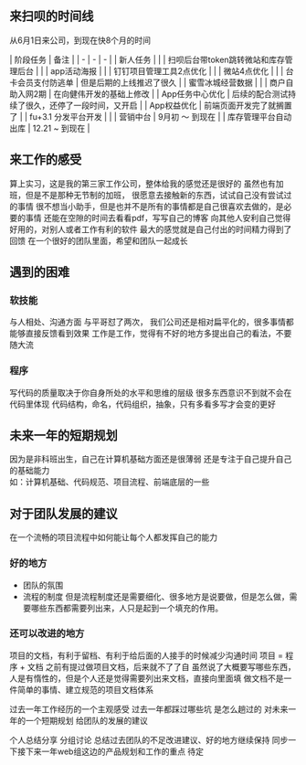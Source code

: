 ## 来扫呗的时间线
从6月1日来公司，到现在快8个月的时间

| 阶段任务 | 备注 |
| - | - | - |
| 新人任务 | |
| 扫呗后台带token跳转微站和库存管理后台 | |
| app活动海报 | |
| 钉钉项目管理工具2点优化 | |
| 微站4点优化 | |
| 台卡会员支付防逃单 | 但是后期的上线推迟了很久 |
| 蜜雪冰城经营数据 | |
| 商户自助入网2期 | 在向健伟开发的基础上修改 |
| App任务中心优化 | 后续的配合测试持续了很久，还停了一段时间，又开启 |
| App权益优化 | 前端页面开发完了就搁置了 |
| fu+3.1 分发平台开发 | |
| 营销中台 | 9月初 ～ 到现在 |
| 库存管理平台自动出库 | 12.21 ~ 到现在 |

## 来工作的感受
算上实习，这是我的第三家工作公司，整体给我的感觉还是很好的
虽然也有加班，但是不是那种无节制的加班，
很愿意去接触新的东西，试试自己没有尝试过的事情
很不想当小助手，但是也并不是所有的事情都是自己很喜欢去做的，是必要的事情
还能在空隙的时间去看看pdf，写写自己的博客
向其他人安利自己觉得好用的，对别人或者工作有利的软件
最大的感觉就是自己付出的时间精力得到了回馈
在一个很好的团队里面，希望和团队一起成长

## 遇到的困难
### 软技能
与人相处、沟通方面
与平哥怼了两次，
我们公司还是相对扁平化的，很多事情都能够直接反馈看到效果
工作是工作，觉得有不好的地方多提出自己的看法，不要随大流
### 程序
写代码的质量取决于你自身所处的水平和思维的层级
很多东西意识不到就不会在代码里体现
代码结构，命名，代码组织，抽象，只有多看多写才会变的更好

## 未来一年的短期规划
因为是非科班出生，自己在计算机基础方面还是很薄弱 
还是专注于自己提升自己的基础能力  
如：计算机基础、代码规范、项目流程、前端底层的一些

## 对于团队发展的建议
在一个流畅的项目流程中如何能让每个人都发挥自己的能力
### 好的地方  
- 团队的氛围
- 流程的制度
  但是流程制度还是需要细化、很多地方是说要做，但是怎么做，需要哪些东西都需要列出来，人只是起到一个填充的作用。
  
### 还可以改进的地方
项目的文档，有利于留档、有利于给后面的人接手的时候减少沟通时间
项目 = 程序 + 文档
之前有提过做项目文档，后来就不了了自
虽然说了大概要写哪些东西，人是有惰性的，但是个人还是觉得需要列出来文档，直接向里面填
做文档不是一件简单的事情、建立规范的项目文档体系


过去一年工作经历的一个主观感受
过去一年都踩过哪些坑  是怎么趟过的
对未来一年的一个短期规划
给团队的发展的建议

个人总结分享
分组讨论
总结过去团队的不足改进建议、好的地方继续保持
同步一下接下来一年web组这边的产品规划和工作的重点
待定